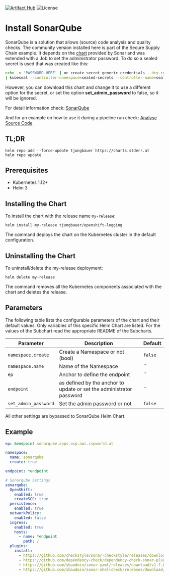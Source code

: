 [![Artifact Hub](https://img.shields.io/endpoint?url=https://artifacthub.io/badge/repository/openshift-bootstraps)](https://artifacthub.io/packages/search?repo=openshift-bootstraps)
![License](https://img.shields.io/badge/License-Apache_2.0-blue.svg)

# Install SonarQube

SonarQube is a solution that allows (source) code analysis and quality checks. The community version installed here is part of the Secure Supply Chain example.
It depends on the [chart](https://SonarSource.github.io/helm-chart-sonarqube) provided by Sonar and was extended with a Job to set the administrator password. 
To do so a sealed secret is used that was created like this:

```bash
echo -n 'PASSWORD-HERE' | oc create secret generic credentials --dry-run=client --from-file=adminpass=/dev/stdin -o yaml -n sonarqube \
| kubeseal --controller-namespace=sealed-secrets --controller-name=sealed-secrets --format yaml
```

However, you can download this chart and change it to use a different option for the secret, or set the option **set_admin_password** to false, so it will be ignored. 

For detail information check: [SonarQube](https://www.sonarsource.com/products/sonarqube/)

And for an example on how to use it during a pipeline run check: [Analyse Source Code](https://blog.stderr.at/securesupplychain/2023-06-18-securesupplychain-step3/)

## TL;DR 

```console
helm repo add --force-update tjungbauer https://charts.stderr.at
helm repo update
```

## Prerequisites

* Kubernetes 1.12+
* Helm 3

## Installing the Chart

To install the chart with the release name `my-release`:

```console
helm install my-release tjungbauer/openshift-logging
```

The command deploys the chart on the Kubernetes cluster in the default configuration.

## Uninstalling the Chart

To uninstall/delete the my-release deployment:

```console
helm delete my-release
```

The command removes all the Kubernetes components associated with the chart and deletes the release.

## Parameters
The following table lists the configurable parameters of the chart and their default values. Only variables of this specific Helm Chart are listed. For the values of the Subchart read the appropriate README of the Subcharts.

| Parameter                                 | Description                                   | Default                                                 |
|-------------------------------------------|-----------------------------------------------|---------------------------------------------------------|
| `namespace.create` | Create a Namespace or not (bool)| `false` |
| `namespace.name` | Name of the Namespace | `` |
| `ep` | Anchor to define the endpoint | `` |
| `endpoint` | as defined by the anchor to update or set the administrator password | `` |
| `set_admin_password` | Set the admin password or not | `false` |

All other settings are bypassed to SonarQube Helm Chart. 

## Example

```yaml
ep: &endpoint sonarqube.apps.ocp.aws.ispworld.at

namespace:
  name: sonarqube
  create: true

endpoint: *endpoint

# Sonarqube Settings
sonarqube:
  OpenShift:
    enabled: true
    createSCC: true
  persistence:
    enabled: true
  networkPolicy:
    enabled: false
  ingress:
    enabled: true
    hosts:
      - name: *endpoint
        path: /
  plugins:
    install:
      - https://github.com/checkstyle/sonar-checkstyle/releases/download/10.9.3/checkstyle-sonar-plugin-10.9.3.jar
      - https://github.com/dependency-check/dependency-check-sonar-plugin/releases/download/3.1.0/sonar-dependency-check-plugin-3.1.0.jar
      - https://github.com/sbaudoin/sonar-yaml/releases/download/v1.7.0/sonar-yaml-plugin-1.7.0.jar
      - https://github.com/sbaudoin/sonar-shellcheck/releases/download/v2.5.0/sonar-shellcheck-plugin-2.5.0.jar
```